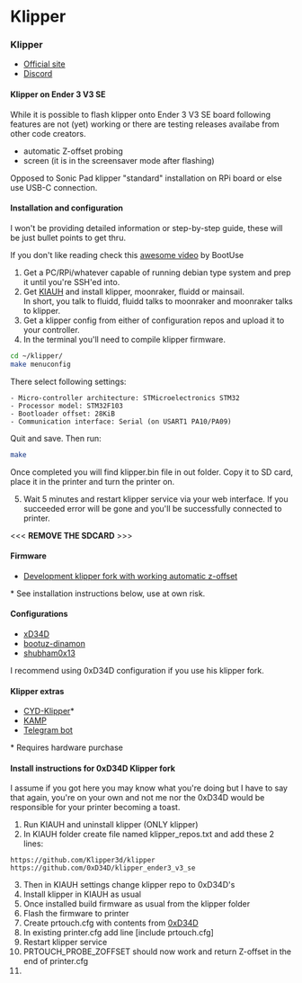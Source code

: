 # Klipper

### Klipper

* [Official site](https://www.klipper3d.org)
* [Discord](https://discord.klipper3d.org)

#### Klipper on Ender 3 V3 SE

While it is possible to flash klipper onto Ender 3 V3 SE board following features are not (yet) working or there are testing releases availabe from other code creators.

* automatic Z-offset probing
* screen (it is in the screensaver mode after flashing)

Opposed to Sonic Pad klipper "standard" installation on RPi board or else use USB-C connection.

#### Installation and configuration

I won't be providing detailed information or step-by-step guide, these will be just bullet points to get thru.

If you don't like reading check this [awesome video](https://www.youtube.com/watch?v=LrBiwabN-Y8) by BootUse

1. Get a PC/RPi/whatever capable of running debian type system and prep it until you're SSH'ed into.
2. Get [KIAUH](https://github.com/dw-0/kiauh) and install klipper, moonraker, fluidd or mainsail.\
   In short, you talk to fluidd, fluidd talks to moonraker and moonraker talks to klipper.
3. Get a klipper config from either of configuration repos and upload it to your controller.
4. In the terminal you'll need to compile klipper firmware.

```bash
cd ~/klipper/
make menuconfig
```

There select following settings:

```
- Micro-controller architecture: STMicroelectronics STM32
- Processor model: STM32F103
- Bootloader offset: 28KiB
- Communication interface: Serial (on USART1 PA10/PA09)
```

Quit and save. Then run:

```bash
make
```

Once completed you will find klipper.bin file in out folder. Copy it to SD card, place it in the printer and turn the printer on.

5. Wait 5 minutes and restart klipper service via your web interface. If you succeeded error will be gone and you'll be successfully connected to printer.

<<< **REMOVE THE SDCARD** >>>

#### Firmware

* [Development klipper fork with working automatic z-offset](https://github.com/0xD34D/klipper\_ender3\_v3\_se)

\* See installation instructions below, use at own risk.

#### Configurations

* [xD34D](https://github.com/0xD34D/ender3-v3-se-klipper-config)
* [bootuz-dinamon](https://github.com/bootuz-dinamon/ender3-v3-se-full-klipper)
* [shubham0x13](https://github.com/shubham0x13/ender-3-v3-se-klipper)

I recommend using 0xD34D configuration if you use his klipper fork.

#### Klipper extras

* [CYD-Klipper](https://github.com/suchmememanyskill/CYD-Klipper)\*
* [KAMP](https://github.com/kyleisah/Klipper-Adaptive-Meshing-Purging)
* [Telegram bot](https://github.com/nlef/moonraker-telegram-bot)

\* Requires hardware purchase

#### Install instructions for 0xD34D Klipper fork

I assume if you got here you may know what you're doing but I have to say that again, you're on your own and not me nor the 0xD34D would be responsible for your printer becoming a toast.

1. Run KIAUH and uninstall klipper (ONLY klipper)
2. In KIAUH folder create file named klipper\_repos.txt and add these 2 lines:

```
https://github.com/Klipper3d/klipper
https://github.com/0xD34D/klipper_ender3_v3_se
```

3. Then in KIAUH settings change klipper repo to 0xD34D's
4. Install klipper in KIAUH as usual
5. Once installed build firmware as usual from the klipper folder
6. Flash the firmware to printer
7. Create prtouch.cfg with contents from [0xD34D](https://github.com/0xD34D/ender3-v3-se-klipper-config/blob/main/prtouch.cfg)
8. In existing printer.cfg add line \[include prtouch.cfg]
9. Restart klipper service
10. PRTOUCH\_PROBE\_ZOFFSET should now work and return Z-offset in the end of printer.cfg
11. 
